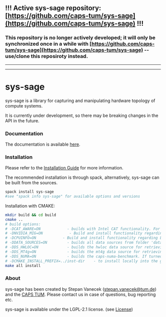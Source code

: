 ## \!\!\! Active sys-sage repository: [https://github.com/caps-tum/sys-sage](https://github.com/caps-tum/sys-sage) \!\!\!
### This repository is no longer actively developed; it will only be synchronized once in a while with [https://github.com/caps-tum/sys-sage](https://github.com/caps-tum/sys-sage) -- use/clone this reposiroty instead.

------------------------
------------------------

# sys-sage

sys-sage is a library for capturing and manipulating hardware topology of compute systems.

It is currently under development, so there may be breaking changes in the API in the future.

### Documentation

The documentation is available [here](https://stepanvanecek.github.io/sys-sage/html/index.html).

### Installation

Please refer to the [Installation Guide](https://stepanvanecek.github.io/sys-sage/html/md__installation__guide.html) for more information.

The recommended installation is through spack, alternatively, sys-sage can be built from the sources.

```bash
spack install sys-sage
#see "spack info sys-sage" for available options and versions
```

Installation with CMAKE:
```bash
mkdir build && cd build
cmake ..
# build options:
# -DCAT_AWARE=ON            - builds with Intel CAT functionality. For that, Intel-specific pqos header/library are necessary.
# -DNVIDIA_MIG=ON            - Build and install functionality regarding NVidia MIG(multi-instance GPU, ampere or newer).
# -DCPUINFO=ON            - Build and install functionality regarding Linux cpuinfo (only x86).
# -DDATA_SOURCES=ON         - builds all data sources from folder 'data-sources' listed below. Data sources are used to collecting HW-related information, so it only makes sense to compile that on the system where the topology information is queried.
# -DDS_HWLOC=ON             - builds the hwloc data source for retrieving the CPU topology
# -DDS_MT4g=ON              - builds the mt4g data source for retrieving GPU compute and memory topology. If turned on, includes hwloc.
# -DDS_NUMA=ON              - builds the caps-numa-benchmark. If turned on, includes Linux-specific libraries.
# -DCMAKE_INSTALL_PREFIX=../inst-dir    - to install locally into the git repo folder
make all install
```

### About

sys-sage has been created by Stepan Vanecek (stepan.vanecek@tum.de) and the [CAPS TUM](https://www.ce.cit.tum.de/en/caps/homepage/). Please contact us in case of questions, bug reporting etc.

sys-sage is available under the LGPL-2.1 license. (see [License](https://github.com/caps-tum/sys-sage/blob/master/LICENSE))
